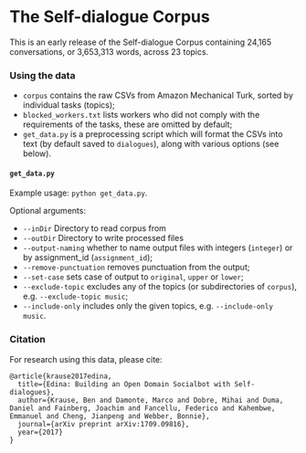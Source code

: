 # The Self-dialogue Corpus
This is an early release of the Self-dialogue Corpus containing 24,165 conversations, or 3,653,313 words, across 23 topics.

### Using the data
* `corpus` contains the raw CSVs from Amazon Mechanical Turk, sorted by individual tasks (topics);
* `blocked_workers.txt` lists workers who did not comply with the requirements of the tasks, these are omitted by default;
* `get_data.py` is a preprocessing script which will format the CSVs into text (by default saved to `dialogues`), along with various options (see below).

#### `get_data.py`
Example usage: `python get_data.py`.

Optional arguments:
* `--inDir` Directory to read corpus from
* `--outDir` Directory to write processed files 
* `--output-naming` whether to name output files with integers (`integer`) or by assignment_id (`assignment_id`);
* `--remove-punctuation` removes punctuation from the output;
* `--set-case` sets case of output to `original`, `upper` or `lower`;
* `--exclude-topic` excludes any of the topics (or subdirectories of `corpus`), e.g. `--exclude-topic music`;
* `--include-only` includes only the given topics, e.g. `--include-only music`.

### Citation
For research using this data, please cite:
```
@article{krause2017edina,
  title={Edina: Building an Open Domain Socialbot with Self-dialogues},
  author={Krause, Ben and Damonte, Marco and Dobre, Mihai and Duma, Daniel and Fainberg, Joachim and Fancellu, Federico and Kahembwe, Emmanuel and Cheng, Jianpeng and Webber, Bonnie},
  journal={arXiv preprint arXiv:1709.09816},
  year={2017}
}
```
